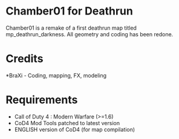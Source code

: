 Chamber01 for Deathrun
======================
Chamber01 is a remake of a first deathrun map titled mp_deathrun_darkness.
All geometry and coding has been redone.

Credits
=======
*BraXi - Coding, mapping, FX, modeling


Requirements
============
* Call of Duty 4 : Modern Warfare (>=1.6)
* CoD4 Mod Tools patched to latest version
* ENGLISH version of CoD4 (for map compilation)

